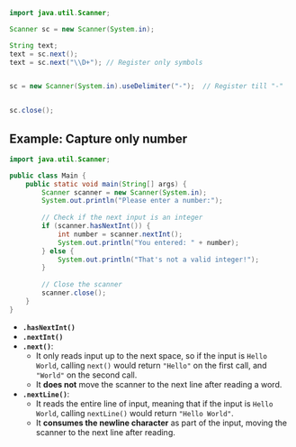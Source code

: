 ```java
import java.util.Scanner;

Scanner sc = new Scanner(System.in);

String text;
text = sc.next();
text = sc.next("\\D+"); // Register only symbols


sc = new Scanner(System.in).useDelimiter("-");  // Register till "-"


sc.close();
```

## Example: Capture only number
```java
import java.util.Scanner;

public class Main {
    public static void main(String[] args) {
        Scanner scanner = new Scanner(System.in);
        System.out.println("Please enter a number:");
			
        // Check if the next input is an integer
        if (scanner.hasNextInt()) {
            int number = scanner.nextInt();
            System.out.println("You entered: " + number);
        } else {
            System.out.println("That's not a valid integer!");
        }
		
        // Close the scanner
        scanner.close();
    }
}
```

- **`.hasNextInt()`**
- **`.nextInt()`**
- **`.next()`**:
    - It only reads input up to the next space, so if the input is `Hello World`, calling `next()` would return `"Hello"` on the first call, and `"World"` on the second call.
    - It **does not** move the scanner to the next line after reading a word.
- **`.nextLine()`**:
    - It reads the entire line of input, meaning that if the input is `Hello World`, calling `nextLine()` would return `"Hello World"`.
    - It **consumes the newline character** as part of the input, moving the scanner to the next line after reading.

